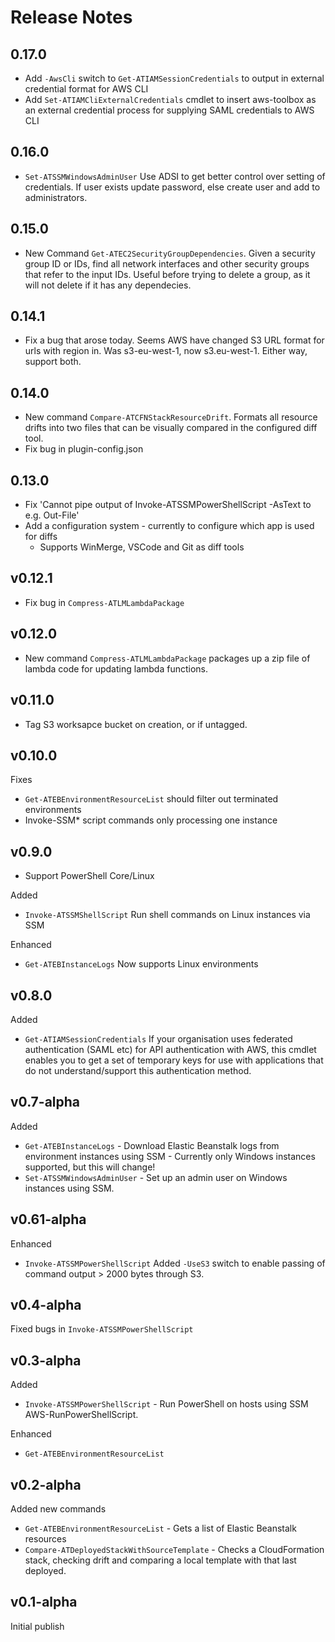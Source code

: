 # Release Notes

## 0.17.0

* Add `-AwsCli` switch to `Get-ATIAMSessionCredentials` to output in external credential format for AWS CLI
* Add `Set-ATIAMCliExternalCredentials` cmdlet to insert aws-toolbox as an external credential process for supplying SAML credentials to AWS CLI

## 0.16.0

* `Set-ATSSMWindowsAdminUser` Use ADSI to get better control over setting of credentials. If user exists update password, else create user and add to administrators.

## 0.15.0

* New Command `Get-ATEC2SecurityGroupDependencies`. Given a security group ID or IDs, find all network interfaces and other security groups that refer to the input IDs.
Useful before trying to delete a group, as it will not delete if it has any dependecies.

## 0.14.1

* Fix a bug that arose today. Seems AWS have changed S3 URL format for urls with region in. Was s3-eu-west-1, now s3.eu-west-1. Either way, support both.

## 0.14.0

* New command `Compare-ATCFNStackResourceDrift`. Formats all resource drifts into two files that can be visually compared in the configured diff tool.
* Fix bug in plugin-config.json

## 0.13.0

* Fix 'Cannot pipe output of Invoke-ATSSMPowerShellScript -AsText to e.g. Out-File'
* Add a configuration system - currently to configure which app is used for diffs
    * Supports WinMerge, VSCode and Git as diff tools

## v0.12.1

* Fix bug in `Compress-ATLMLambdaPackage`

## v0.12.0

* New command `Compress-ATLMLambdaPackage` packages up a zip file of lambda code for updating lambda functions.

## v0.11.0

* Tag S3 worksapce bucket on creation, or if untagged.

## v0.10.0

Fixes

* `Get-ATEBEnvironmentResourceList` should filter out terminated environments
* Invoke-SSM* script commands only processing one instance

## v0.9.0

* Support PowerShell Core/Linux

Added

* `Invoke-ATSSMShellScript` Run shell commands on Linux instances via SSM

Enhanced

* `Get-ATEBInstanceLogs` Now supports Linux environments

## v0.8.0

Added

* `Get-ATIAMSessionCredentials` If your organisation uses federated authentication (SAML etc) for API authentication with AWS, this cmdlet enables you to get a set of temporary keys for use with applications that do not understand/support this authentication method.

## v0.7-alpha

Added

* `Get-ATEBInstanceLogs` - Download Elastic Beanstalk logs from environment instances using SSM - Currently only Windows instances supported, but this will change!
* `Set-ATSSMWindowsAdminUser` - Set up an admin user on Windows instances using SSM.

## v0.61-alpha

Enhanced

* `Invoke-ATSSMPowerShellScript` Added `-UseS3` switch to enable passing of command output > 2000 bytes through S3.

## v0.4-alpha

Fixed bugs in `Invoke-ATSSMPowerShellScript`

## v0.3-alpha

Added

* `Invoke-ATSSMPowerShellScript` - Run PowerShell on hosts using SSM AWS-RunPowerShellScript.

Enhanced

* `Get-ATEBEnvironmentResourceList`

## v0.2-alpha

Added new commands

* `Get-ATEBEnvironmentResourceList` - Gets a list of Elastic Beanstalk resources
* `Compare-ATDeployedStackWithSourceTemplate` - Checks a CloudFormation stack, checking drift and comparing a local template with that last deployed.

## v0.1-alpha

Initial publish
